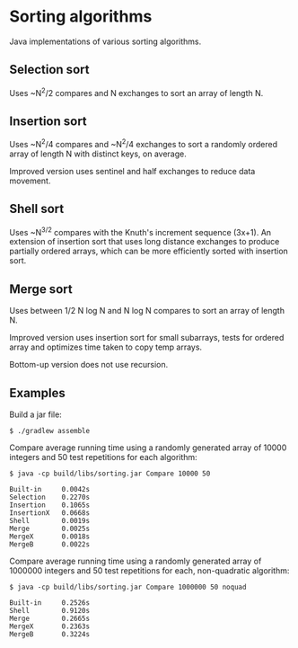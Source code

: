 # Sorting algorithms

Java implementations of various sorting algorithms.

## Selection sort

Uses ~N<sup>2</sup>/2 compares and N exchanges to sort an array of length N.

## Insertion sort

Uses ~N<sup>2</sup>/4 compares and ~N<sup>2</sup>/4 exchanges to
sort a randomly ordered array of length N with distinct keys, on average.

Improved version uses sentinel and half exchanges to reduce data movement.

## Shell sort

Uses ~N<sup>3/2</sup> compares with the Knuth's increment sequence (3x+1). An
extension of insertion sort that uses long distance exchanges to produce
partially ordered arrays, which can be more efficiently sorted with insertion
sort.

## Merge sort

Uses between 1/2 N log N and N log N compares to sort an array of length N.

Improved version uses insertion sort for small subarrays, tests for ordered
array and optimizes time taken to copy temp arrays.

Bottom-up version does not use recursion.

## Examples

Build a jar file:

    $ ./gradlew assemble

Compare average running time using a randomly generated array of 10000 integers
and 50 test repetitions for each algorithm:

    $ java -cp build/libs/sorting.jar Compare 10000 50

    Built-in     0.0042s
    Selection    0.2270s
    Insertion    0.1065s
    InsertionX   0.0668s
    Shell        0.0019s
    Merge        0.0025s
    MergeX       0.0018s
    MergeB       0.0022s

Compare average running time using a randomly generated array of 1000000
integers and 50 test repetitions for each, non-quadratic algorithm:

    $ java -cp build/libs/sorting.jar Compare 1000000 50 noquad

    Built-in     0.2526s
    Shell        0.9120s
    Merge        0.2665s
    MergeX       0.2363s
    MergeB       0.3224s
